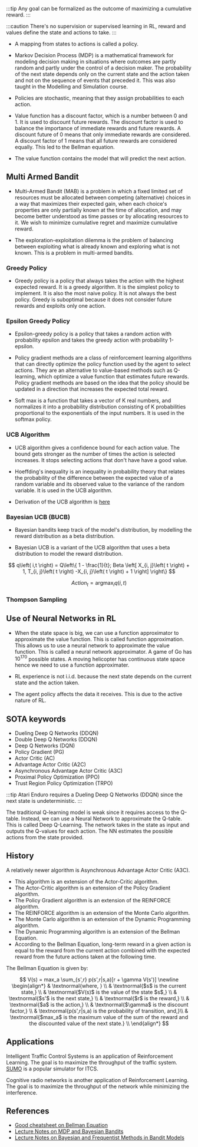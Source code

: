 
:::tip
Any goal can be formalized as the outcome of maximizing a cumulative reward.
:::

:::caution
There's no supervision or supervised learning in RL, reward and values define the state and actions to take.
:::

* A mapping from states to actions is called a policy.

* Markov Decision Process (MDP) is a mathematical framework for modeling decision making in situations where outcomes are partly random and partly under the control of a decision maker. The probability of the next state depends only on the current state and the action taken and not on the sequence of events that preceded it. This was also taught in the Modelling and Simulation course.

* Policies are stochastic, meaning that they assign probabilities to each action.

* Value function has a discount factor, which is a number between 0 and 1. It is used to discount future rewards. The discount factor is used to balance the importance of immediate rewards and future rewards. A discount future of 0 means that only immediate rewards are considered. A discount factor of 1 means that all future rewards are considered equally. This led to the Bellman equation.

* The value function contains the model that will predict the next action.

## Multi Armed Bandit

* Multi-Armed Bandit (MAB) is a problem in which a fixed limited set of resources must be allocated between competing (alternative) choices in a way that maximizes their expected gain, when each choice's properties are only partially known at the time of allocation, and may become better understood as time passes or by allocating resources to it. We wish to minimize cumulative regret and maximize cumulative reward.

* The exploration-exploitation dilemma is the problem of balancing between exploiting what is already known and exploring what is not known. This is a problem in multi-armed bandits.


### Greedy Policy

* Greedy policy is a policy that always takes the action with the highest expected reward. It is a greedy algorithm. It is the simplest policy to implement. It is also the most naive policy. It is not always the best policy. Greedy is suboptimal because it does not consider future rewards and exploits only one action.

### Epsilon Greedy Policy

* Epsilon-greedy policy is a policy that takes a random action with probability epsilon and takes the greedy action with probability 1-epsilon. 

* Policy gradient methods are a class of reinforcement learning algorithms that can directly optimize the policy function used by the agent to select actions. They are an alternative to value-based methods such as Q-learning, which optimize a value function that estimates future rewards. Policy gradient methods are based on the idea that the policy should be updated in a direction that increases the expected total reward. 

* Soft max is a function that takes a vector of K real numbers, and normalizes it into a probability distribution consisting of K probabilities proportional to the exponentials of the input numbers. It is used in the softmax policy.

### UCB Algorithm

* UCB algorithm gives a confidence bound for each action value. The bound gets stronger as the number of times the action is selected increases. It stops selecting actions that don't have have a good value.

* Hoeffding's inequality is an inequality in probability theory that relates the probability of the difference between the expected value of a random variable and its observed value to the variance of the random variable. It is used in the UCB algorithm.

* Derivation of the UCB algorithm is [here](https://www.youtube.com/watch?v=aQJP3Z2Ho8U&list=PLqYmG7hTraZDVH599EItlEWsUOsJbAodm&index=2)

### Bayesian UCB (BUCB)

* Bayesian bandits keep track of the model's distribution, by modelling the reward distribution as a beta distribution.

* Bayesian UCB is a variant of the UCB algorithm that uses a beta distribution to model the reward distribution.

$$
q\left( i,t \right) = Q\left\{ 1 - \frac{1}{t}; Beta \left[ X_{i, j}\left( t \right) + 1, T_{i, j}\left( t \right) -X_{i, j}\left( t \right) + 1  \right] \right\}
$$

$$
Action_t = \operatorname*{argmax}_i q\left( i,t \right)
$$


### Thompson Sampling

## Use of Neural Networks in RL

* When the state space is big, we can use a function approximator to approximate the value function. This is called function approximation. This allows us to use a neural network to approximate the value function. This is called a neural network approximator. A game of Go has $10^{170}$ possible states. A moving helicopter has continuous state space hence we need to use a function approximater.

* RL experience is not i.i.d. because the next state depends on the current state and the action taken. 

* The agent policy affects the data it receives. This is due to the active nature of RL.

## SOTA keywords
- Dueling Deep Q Networks (DDQN)
- Double Deep Q Networks (DDQN)
- Deep Q Networks (DQN)
- Policy Gradient (PG)
- Actor Critic (AC)
- Advantage Actor Critic (A2C)
- Asynchronous Advantage Actor Critic (A3C)
- Proximal Policy Optimization (PPO)
- Trust Region Policy Optimization (TRPO)

:::tip 
Atari Enduro requires a Dueling Deep Q Networks (DDQN) since the next state is undeterministic.
:::

The traditional Q-learning model is weak since it requires access to the Q-table. Instead, we can use a Neural Network to approximate the Q-table. This is called Deep Q-Learning. The network takes in the state as input and outputs the Q-values for each action. The NN estimates the possible actions from the state provided.

## History

A relatively newer algorithm is Asynchronous Advantage Actor Critic (A3C). 
* This algorithm is an extension of the Actor-Critic algorithm. 
* The Actor-Critic algorithm is an extension of the Policy Gradient algorithm. 
* The Policy Gradient algorithm is an extension of the REINFORCE algorithm. 
* The REINFORCE algorithm is an extension of the Monte Carlo algorithm. 
* The Monte Carlo algorithm is an extension of the Dynamic Programming algorithm. 
* The Dynamic Programming algorithm is an extension of the Bellman Equation. 
* According to the Bellman Equation, long-term reward in a given action is equal to the reward from the current action combined with the expected reward from the future actions taken at the following time.

The Bellman Equation is given by:

$$
V(s) = max_a \sum_{s',r} p(s',r|s,a)[r + \gamma V(s')]
\newline 
\begin{align*}
& \textnormal{where, } \\
& \textnormal{$s$ is the current state,} \\
& \textnormal{$V(s)$ is the value of the state $s$,} \\
& \textnormal{$s'$ is the next state,} \\
& \textnormal{$r$ is the reward,} \\
& \textnormal{$a$ is the action,} \\
& \textnormal{$\gamma$ is the discount factor,} \\
& \textnormal{p(s',r|s,a) is the probability of transition, and,}\\
& \textnormal{$max_a$ is the maximum value of the sum of the reward and the discounted value of the next state.} \\
\end{align*}
$$

## Applications

Intelligent Traffic Control Systems is an application of Reinforcement Learning. The goal is to maximize the throughput of the traffic system. [SUMO](https://www.eclipse.org/sumo/) is a popular simulator for ITCS.


Cognitive radio networks is another application of Reinforcement Learning. The goal is to maximize the throughput of the network while minimizing the interference.


## References
- [Good cheatsheet on Bellman Equation](https://github.com/udacity/deep-reinforcement-learning/blob/master/cheatsheet/cheatsheet.pdf)
- [Lecture Notes on MDP and Bayesian Bandits](https://web.stanford.edu/class/cs234/CS234Win2019/slides/lecture12_postclass.pdf)
- [Lecture Notes on Bayesian and Frequentist Methods in Bandit Models](https://emiliekaufmann.github.io/BIP241013.pdf)

